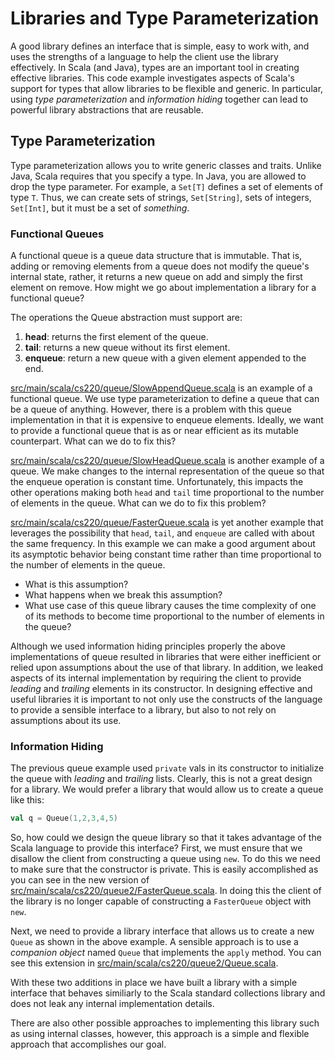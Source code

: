 # Libraries and Type Parameterization

A good library defines an interface that is simple, easy to work with,
and uses the strengths of a language to help the client use the
library effectively. In Scala (and Java), types are an important
tool in creating effective libraries. This code example investigates
aspects of Scala's support for types that allow libraries to be
flexible and generic. In particular, using *type parameterization* and
*information hiding* together can lead to powerful library
abstractions that are reusable.

## Type Parameterization

Type parameterization allows you to write generic classes and
traits. Unlike Java, Scala requires that you specify a type. In Java,
you are allowed to drop the type parameter. For example, a `Set[T]`
defines a set of elements of type `T`. Thus, we can create sets of
strings, `Set[String]`, sets of integers, `Set[Int]`, but it must be a
set of *something*.

### Functional Queues

A functional queue is a queue data structure that is immutable. That
is, adding or removing elements from a queue does not modify the
queue's internal state, rather, it returns a new queue on add and
simply the first element on remove. How might we go about
implementation a library for a functional queue?

The operations the Queue abstraction must support are:

1. **head**: returns the first element of the queue.
1. **tail**: returns a new queue without its first element.
1. **enqueue**: return a new queue with a given element appended to
   the end.

[src/main/scala/cs220/queue/SlowAppendQueue.scala] is an example of a
functional queue. We use type parameterization to define a queue that
can be a queue of anything. However, there is a problem with this
queue implementation in that it is expensive to enqueue
elements. Ideally, we want to provide a functional queue that is as or
near efficient as its mutable counterpart. What can we do to fix this?

[src/main/scala/cs220/queue/SlowAppendQueue.scala]: src/main/scala/cs220/queue/SlowAppendQueue.scala

[src/main/scala/cs220/queue/SlowHeadQueue.scala] is another example of
a queue. We make changes to the internal representation of the queue
so that the enqueue operation is constant time. Unfortunately, this
impacts the other operations making both `head` and `tail` time
proportional to the number of elements in the queue. What can we do to
fix this problem?

[src/main/scala/cs220/queue/SlowHeadQueue.scala]:  src/main/scala/cs220/queue/SlowHeadQueue.scala

[src/main/scala/cs220/queue/FasterQueue.scala] is yet another example
that leverages the possibility that `head`, `tail`, and `enqueue` are
called with about the same frequency. In this example we can make a
good argument about its asymptotic behavior being constant time rather
than time proportional to the number of elements in the queue.

[src/main/scala/cs220/queue/FasterQueue.scala]: src/main/scala/cs220/queue/FasterQueue.scala

* What is this assumption?
* What happens when we break this assumption?
* What use case of this queue library causes the time complexity of
  one of its methods to become time proportional to the number of
  elements in the queue?

Although we used information hiding principles properly the above
implementations of queue resulted in libraries that were either
inefficient or relied upon assumptions about the use of that
library. In addition, we leaked aspects of its internal implementation
by requiring the client to provide *leading* and *trailing* elements
in its constructor. In designing effective and useful libraries it is
important to not only use the constructs of the language to provide a
sensible interface to a library, but also to not rely on assumptions
about its use.

### Information Hiding

The previous queue example used `private` vals in its constructor to
initialize the queue with *leading* and *trailing* lists. Clearly,
this is not a great design for a library. We would prefer a library
that would allow us to create a queue like this:

```scala
val q = Queue(1,2,3,4,5)
```

So, how could we design the queue library so that it takes advantage
of the Scala language to provide this interface? First, we must ensure
that we disallow the client from constructing a queue using `new`. To
do this we need to make sure that the constructor is private. This is
easily accomplished as you can see in the new version of
[src/main/scala/cs220/queue2/FasterQueue.scala]. In doing this the
client of the library is no longer capable of constructing a
`FasterQueue` object with `new`.

[src/main/scala/cs220/queue2/FasterQueue.scala]: src/main/scala/cs220/queue2/FasterQueue.scala

Next, we need to provide a library interface that allows us to create
a new `Queue` as shown in the above example. A sensible approach is to
use a *companion object* named `Queue` that implements the `apply`
method. You can see this extension in
[src/main/scala/cs220/queue2/Queue.scala].

[src/main/scala/cs220/queue2/Queue.scala]: src/main/scala/cs220/queue2/Queue.scala

With these two additions in place we have built a library with a
simple interface that behaves similiarly to the Scala standard
collections library and does not leak any internal implementation
details.

There are also other possible approaches to implementing this library
such as using internal classes, however, this approach is a simple and
flexible approach that accomplishes our goal.
